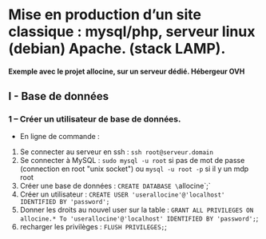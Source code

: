 # Mise en production d’un site classique : mysql/php, serveur linux (debian) Apache. (stack LAMP).


#### Exemple avec le projet allocine, sur un serveur dédié. Hébergeur OVH


## I - Base de données

### 1 – Créer un utilisateur de base de données.

- En ligne de commande :

1. Se connecter au serveur en ssh : `ssh root@serveur.domain`
2. Se connecter à MySQL : `sudo mysql -u root` si pas de mot de passe (connection en root "unix socket")
ou `mysql -u root -p` si il y un mdp root
3. Créer une base de données : `CREATE DATABASE \`allocine\`;` 
4. Créer un utilisateur : `CREATE USER 'userallocine'@'localhost' IDENTIFIED BY 'password';`
5. Donner les droits au nouvel user sur la table : `GRANT ALL PRIVILEGES ON allocine.* To 'userallocine'@'localhost' IDENTIFIED BY 'password';`;
6. recharger les privilèges : `FLUSH PRIVILEGES;`;
